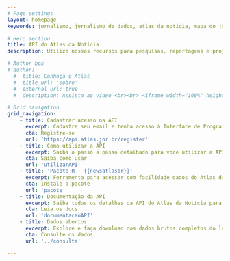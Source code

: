 ```yaml
---
# Page settings
layout: homepage
keywords: jornalismo, jornalismo de dados, atlas da notícia, mapa do jornalismo, transparência

# Hero section
title: API do Atlas da Notícia
description: Utilize nossos recursos para pesquisas, reportagens e projetos

# Author box
# author:
  #  title: Conheça o Atlas
  #  title_url: 'sobre'
  #  external_url: true
  #  description: Assista ao vídeo <br><br> <iframe width="100%" height="160" src="https://www.youtube.com/embed/dVYrf29Qsdc?rel=0" frameborder="0" allow="autoplay; encrypted-media" allowfullscreen></iframe>

# Grid navigation
grid_navigation:
    - title: Cadastrar acesso na API
      excerpt: Cadastre seu email e tenha acesso à Interface de Programação de Aplicações do Atlas da Notícia
      cta: Registre-se
      url: 'https://api.atlas.jor.br/register'
    - title: Como utilizar a API
      excerpt: Saiba o passo a passo detalhado para você utilizar a API do Atlas da Notícia, usando Postman, Python e R
      cta: Saiba como usar
      url: 'utilizarAPI'
    - title: 'Pacote R - {{newsatlasbr}}'
      excerpt: Ferramenta para acessar com facilidade dados do Atlas da Notícia usando a linguagem de programação R
      cta: Instale o pacote
      url: 'pacote'
    - title: Documentação da API
      excerpt: Saiba todos os detalhes da API do Atlas da Notícia para acessar os dados diretamente
      cta: Leia os docs
      url: 'documentacaoAPI'
    - title: Dados abertos
      excerpt: Explore e faça download dos dados brutos completos do levantamento
      cta: Consulte os dados
      url: '../consulta'

---
```

